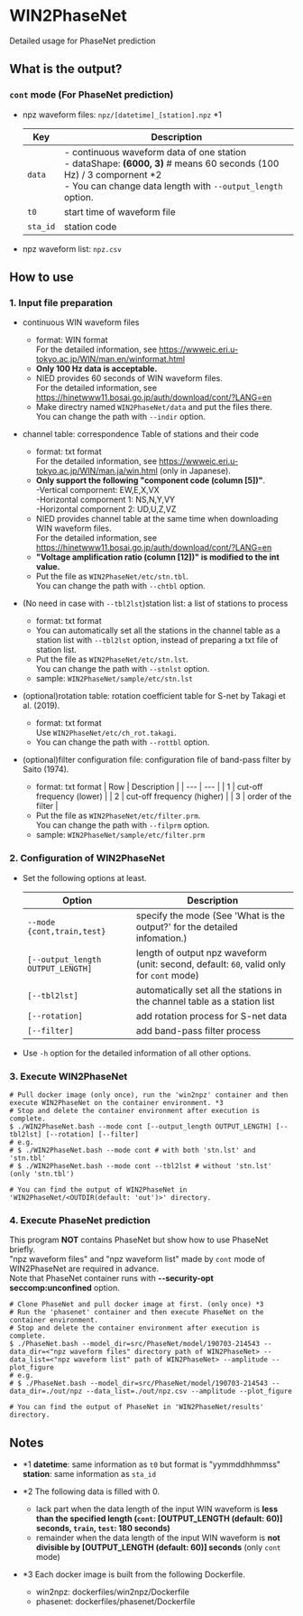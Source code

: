 # WIN2PhaseNet
Detailed usage for PhaseNet prediction

## What is the output?
### `cont` mode (For PhaseNet prediction)
* npz waveform files: `npz/[datetime]_[station].npz` *1

  | Key | Description |
  | --- | --- |
  | `data` | - continuous waveform data of one station <br> - dataShape: **(6000, 3)** # means 60 seconds (100 Hz) / 3 compornent *2 <br> - You can change data length with `--output_length` option. |
  | `t0` | start time of waveform file |
  | `sta_id` | station code |

* npz waveform list: `npz.csv`

## How to use
### 1. Input file preparation
* continuous WIN waveform files
  * format: WIN format <br>
    For the detailed information, see https://wwweic.eri.u-tokyo.ac.jp/WIN/man.en/winformat.html
  * **Only 100 Hz data is acceptable.**
  * NIED provides 60 seconds of WIN waveform files. <br>
    For the detailed information, see https://hinetwww11.bosai.go.jp/auth/download/cont/?LANG=en
  * Make directry named `WIN2PhaseNet/data` and put the files there. <br>
    You can change the path with `--indir` option.

* channel table: correspondence Table of stations and their code
  * format: txt format <br>
    For the detailed information, see https://wwweic.eri.u-tokyo.ac.jp/WIN/man.ja/win.html (only in Japanese).
  * **Only support the following "component code (column [5])"**. <br>
    -Vertical compornent: EW,E,X,VX <br>
    -Horizontal compornent 1: NS,N,Y,VY <br>
    -Horizontal compornent 2: UD,U,Z,VZ
  * NIED provides channel table at the same time when downloading WIN waveform files. <br>
    For the detailed information, see https://hinetwww11.bosai.go.jp/auth/download/cont/?LANG=en
  * **"Voltage amplification ratio (column [12])" is modified to the int value.**
  * Put the file as `WIN2PhaseNet/etc/stn.tbl`. <br>
    You can change the path with `--chtbl` option.

* (No need in case with `--tbl2lst`)station list: a list of stations to process
  * format: txt format
  * You can automatically set all the stations in the channel table as a station list with `--tbl2lst` option, instead of preparing a txt file of station list.
  * Put the file as `WIN2PhaseNet/etc/stn.lst`. <br>
    You can change the path with `--stnlst` option.
  * sample: `WIN2PhaseNet/sample/etc/stn.lst`

* (optional)rotation table: rotation coefficient table for S-net by Takagi et al. (2019).
  * format: txt format <br>
    Use `WIN2PhaseNet/etc/ch_rot.takagi`.
  * You can change the path with `--rottbl` option.

* (optional)filter configuration file: configuration file of band-pass filter by Saito (1974).
  * format: txt format
    | Row | Description |
    | --- | --- |
    | 1 | cut-off frequency (lower) |
    | 2 | cut-off frequency (higher) |
    | 3 | order of the filter |
  * Put the file as `WIN2PhaseNet/etc/filter.prm`. <br>
    You can change the path with `--filprm` option.
  * sample: `WIN2PhaseNet/sample/etc/filter.prm`

### 2. Configuration of WIN2PhaseNet
* Set the following options at least.

  | Option | Description |
  | --- | --- |
  | `--mode {cont,train,test}` | specify the mode (See 'What is the output?' for the detailed infomation.) |
  | `[--output_length OUTPUT_LENGTH]` | length of output npz waveform (unit: second, default: `60`, valid only for `cont` mode) |
  | `[--tbl2lst]` | automatically set all the stations in the channel table as a station list |
  | `[--rotation]` | add rotation process for S-net data |
  | `[--filter]` | add band-pass filter process |

* Use `-h` option for the detailed information of all other options.

### 3. Execute WIN2PhaseNet
```
# Pull docker image (only once), run the 'win2npz' container and then execute WIN2PhaseNet on the container environment. *3
# Stop and delete the container environment after execution is complete.
$ ./WIN2PhaseNet.bash --mode cont [--output_length OUTPUT_LENGTH] [--tbl2lst] [--rotation] [--filter]
# e.g. 
# $ ./WIN2PhaseNet.bash --mode cont # with both 'stn.lst' and 'stn.tbl'
# $ ./WIN2PhaseNet.bash --mode cont --tbl2lst # without 'stn.lst' (only 'stn.tbl')

# You can find the output of WIN2PhaseNet in 'WIN2PhaseNet/<OUTDIR(default: 'out')>' directory.
```

### 4. Execute PhaseNet prediction
This program **NOT** contains PhaseNet but show how to use PhaseNet briefly. <br>
"npz waveform files" and "npz waveform list" made by `cont` mode of WIN2PhaseNet are required in advance. <br>
Note that PhaseNet container runs with **--security-opt seccomp:unconfined** option.

```
# Clone PhaseNet and pull docker image at first. (only once) *3
# Run the 'phasenet' container and then execute PhaseNet on the container environment.
# Stop and delete the container environment after execution is complete.
$ ./PhaseNet.bash --model_dir=src/PhaseNet/model/190703-214543 --data_dir=<"npz waveform files" directory path of WIN2PhaseNet> --data_list=<"npz waveform list" path of WIN2PhaseNet> --amplitude --plot_figure
# e.g. 
# $ ./PhaseNet.bash --model_dir=src/PhaseNet/model/190703-214543 --data_dir=./out/npz --data_list=./out/npz.csv --amplitude --plot_figure

# You can find the output of PhaseNet in 'WIN2PhaseNet/results' directory.
```

## Notes
* *1 **datetime**: same information as `t0` but format is "yymmddhhmmss" <br>
  **station**: same information as `sta_id`

* *2 The following data is filled with 0.
    * lack part when the data length of the input WIN waveform is **less than the specified length (`cont`: [OUTPUT_LENGTH (default: 60)] seconds, `train`, `test`: 180 seconds)**
    * remainder when the data length of the input WIN waveform is **not divisible by [OUTPUT_LENGTH (default: 60)] seconds** (only `cont` mode)

* *3 Each docker image is built from the following Dockerfile.
    * win2npz: dockerfiles/win2npz/Dockerfile
    * phasenet: dockerfiles/phasenet/Dockerfile